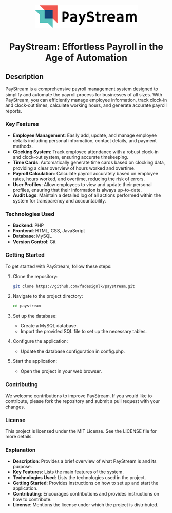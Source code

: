 <div align="center">
<img src="assets/images/logo2.png" alt="PayStream Logo" width="320"/>
<h1> PayStream: Effortless Payroll in the Age of Automation </h1>
</div>

## Description

PayStream is a comprehensive payroll management system designed to simplify and automate the payroll process for businesses of all sizes. With PayStream, you can efficiently manage employee information, track clock-in and clock-out times, calculate working hours, and generate accurate payroll reports.

### Key Features

- **Employee Management**: Easily add, update, and manage employee details including personal information, contact details, and payment methods.
- **Clocking System**: Track employee attendance with a robust clock-in and clock-out system, ensuring accurate timekeeping.
- **Time Cards**: Automatically generate time cards based on clocking data, providing a clear overview of hours worked and overtime.
- **Payroll Calculation**: Calculate payroll accurately based on employee rates, hours worked, and overtime, reducing the risk of errors.
- **User Profiles**: Allow employees to view and update their personal profiles, ensuring that their information is always up-to-date.
- **Audit Logs**: Maintain a detailed log of all actions performed within the system for transparency and accountability.

### Technologies Used

- **Backend**: PHP
- **Frontend**: HTML, CSS, JavaScript
- **Database**: MySQL
- **Version Control**: Git

### Getting Started

To get started with PayStream, follow these steps:

1. Clone the repository:
   ```sh
   git clone https://github.com/fadesignlk/paystream.git

2. Navigate to the project directory:
    ```sh
    cd paystream

3. Set up the database:

    - Create a MySQL database.
    - Import the provided SQL file to set up the necessary tables.

4. Configure the application:

    - Update the database configuration in config.php.

5. Start the application:

    - Open the project in your web browser.

### Contributing

We welcome contributions to improve PayStream. If you would like to contribute, please fork the repository and submit a pull request with your changes.

### License

This project is licensed under the MIT License. See the LICENSE file for more details.


### Explanation

- **Description**: Provides a brief overview of what PayStream is and its purpose.
- **Key Features**: Lists the main features of the system.
- **Technologies Used**: Lists the technologies used in the project.
- **Getting Started**: Provides instructions on how to set up and start the application.
- **Contributing**: Encourages contributions and provides instructions on how to contribute.
- **License**: Mentions the license under which the project is distributed.